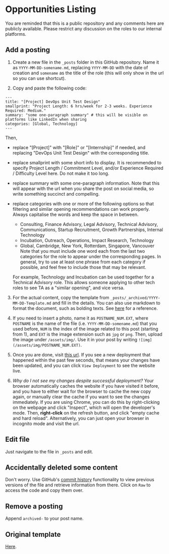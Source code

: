 # Opportunities Listing

You are reminded that this is a public repository and any comments here are publicly available. Please restrict any discussion on the roles to our internal platforms.

## Add a posting

1. Create a new file in the `_posts` folder in this GitHub repository. Name it as `YYYY-MM-DD-somename.md`, replacing `YYYY-MM-DD` with the date of creation and `somename` as the title of the role (this will only show in the url so you can use shortcut). 

2. Copy and paste the following code:
```
---
title: "[Project] DevOps Unit Test Design"
smallprint: "Project Length: 6 hrs/week for 2-3 weeks. Experience Required: Medium."
summary: "some one-paragraph summary" # this will be visible on platforms like LinkedIn when sharing
categories: [Global, Technology]
---
``` 
Then,
- replace "\[Project\]" with "\[Role\]" or "\[Internship\]" if needed, and replacing "DevOps Unit Test Design" with the corresponding title.
- replace smallprint with some short info to display. It is recommended to specify Project Length / Commitment Level, and/or Experience Required / Difficulty Level here. Do not make it too long.
- replace summary with some one-paragraph information. Note that this will appear with the url when you share the post on social media, so write something succinct and compelling.
- replace categories with one or more of the following options so that filtering and similar opening recommendations can work properly. Always capitalise the words and keep the space in between.
    - Consulting, Finance Advisory, Legal Advisory, Technical Advisory, Communications, Startup Recruitment, Growth Partnerships, Internal Technology
    - Incubation, Outreach, Operations, Impact Research, Technology
    - Global, Cambridge, New York, Rotterdam, Singapore, Vancouver
  Note that you must include one word each from the last two categories for the role to appear under the corresponding pages. In general, try to use at least one phrase from each category if possible, and feel free to include those that may be relevant.
  
  For example, Technology and Incubation can be used together for a Technical Advisory role. This allows someone applying to other tech roles to see TA as a "similar opening", and vice versa.

3. For the actual content, copy the template from `_posts/_archived/YYYY-MM-DD-Template.md` and fill in the details. You can also use markdown to format the document, such as bolding texts. See [here](https://guides.github.com/features/mastering-markdown/) for a reference.

4. If you need to insert a photo, name it as `POSTNAME_NUM.EXT`, where `POSTNAME` is the name of the file (i.e. `YYYY-MM-DD-somename.md`) that you used before, `NUM` is the index of the image related to this post (starting from 1), and `EXT` is the image extension such as `jpg` or `png`. Then, upload the image under `/assets/img/`. Use it in your post by writing `![img](/assets/img/POSTNAME_NUM.EXT)`.

5. Once you are done, visit [this url](https://github.com/Bridges-for-Enterprise/Bridges-for-Enterprise.github.io/deployments/activity_log?environment=github-pages). If you see a new deployment that happened within the past few seconds, that means your changes have been updated, and you can click `View Deployment` to see the website live. 

6. *Why do I not see my changes despite successful deployment?* Your browser automatically caches the website if you have visited it before, and you have to either wait for the browser to cache the new copy again, or manually clear the cache if you want to see the changes immediately. If you are using Chrome, you can do this by right-clicking on the webpage and click "Inspect", which will open the developer's mode. Then, **right-click** on the refresh button, and click "empty cache and hard reload". Alternatively, you can just open your browser in incognito mode and visit the url.

## Edit file
Just navigate to the file in `_posts` and edit.
## Accidentally deleted some content
Don't worry. Use GitHub's [commit history](https://docs.github.com/en/github/committing-changes-to-your-project/differences-between-commit-views) functionality to view previous versions of the file and retrieve information from there. Click on `Raw` to access the code and copy them over.
## Remove a posting
Append `archived-` to your post name.
## Original template

[Here](https://docs.unbound.studio/guia-jekyll-helpdesk-theme/).
